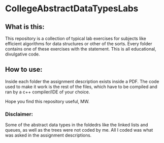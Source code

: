 # CollegeAbstractDataTypesLabs

## What is this:

This repository is a collection of typical lab exercises for subjects like efficient algorithms for data structures or other of the sorts.
Every folder contains one of these exercises with the statement. This is all educational, divulgative code. 

## How to use:
Inside each folder the assignment description exists inside a PDF. The code used to make it work is the rest of the files, 
which have to be compiled and ran by a c++ compiler/IDE of your choice. 

Hope you find this repository useful,
MW.

### Disclaimer:
Some of the abstract data types in the foldedrs like the linked lists and queues, as well as the trees were not coded by me. 
All I coded was what was asked in the assignment descriptions.
